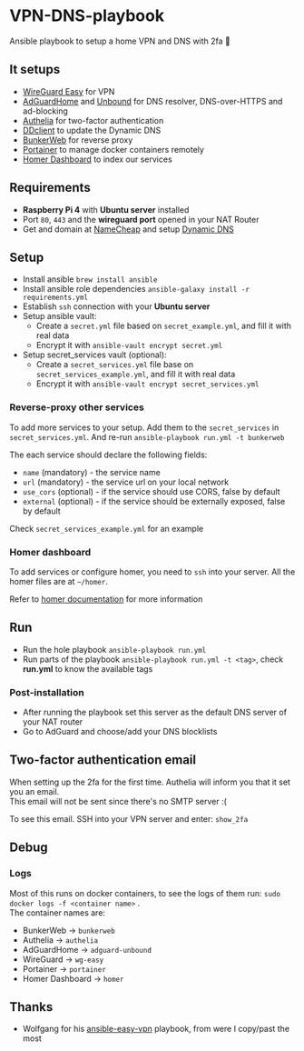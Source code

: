 # VPN-DNS-playbook
Ansible playbook to setup a home VPN and DNS with 2fa 🥷

## It setups
- [WireGuard Easy](https://github.com/WeeJeWel/wg-easy) for VPN
- [AdGuardHome](https://github.com/AdguardTeam/AdGuardHome) and [Unbound](https://github.com/NLnetLabs/unbound) for DNS resolver, DNS-over-HTTPS and ad-blocking
- [Authelia](https://github.com/authelia/authelia) for two-factor authentication
- [DDclient](https://github.com/ddclient/ddclient) to update the Dynamic DNS
- [BunkerWeb](https://github.com/bunkerity/bunkerweb) for reverse proxy 
- [Portainer](https://github.com/portainer/portainer) to manage docker containers remotely 
- [Homer Dashboard](https://github.com/bastienwirtz/homer) to index our services
## Requirements 
- **Raspberry Pi 4** with **Ubuntu server** installed 
- Port `80`, `443` and the **wireguard port** opened in your NAT Router
- Get and domain at [NameCheap](https://www.namecheap.com/) and setup [Dynamic DNS](https://www.namecheap.com/support/knowledgebase/article.aspx/36/11/how-do-i-start-using-dynamic-dns/)

## Setup
- Install ansible `brew install ansible`
- Install ansible role dependencies `ansible-galaxy install -r requirements.yml`
- Establish `ssh` connection with your **Ubuntu server**
- Setup ansible vault:
  - Create a `secret.yml` file based on `secret_example.yml`, and fill it with real data
  - Encrypt it with `ansible-vault encrypt secret.yml`
- Setup secret_services vault (optional):
  - Create a `secret_services.yml` file base on `secret_services_example.yml`, and fill it with real data
  - Encrypt it with `ansible-vault encrypt secret_services.yml`

### Reverse-proxy other services
To add more services to your setup. Add them to the `secret_services` in `secret_services.yml`. And re-run `ansible-playbook run.yml -t bunkerweb`

The each service should declare the following fields:
- `name` (mandatory) - the service name
- `url` (mandatory) - the service url on your local network
- `use_cors` (optional) - if the service should use CORS, false by default
- `external` (optional) - if the service should be externally exposed, false by default

Check `secret_services_example.yml` for an example

### Homer dashboard
To add services or configure homer, you need to `ssh` into your server. All the homer files are at `~/homer`.

Refer to [homer documentation](https://github.com/bastienwirtz/homer/blob/main/docs/configuration.md) for more information

## Run
- Run the hole playbook `ansible-playbook run.yml`
- Run parts of the playbook `ansible-playbook run.yml -t <tag>`, check **run.yml** to know the available tags

### Post-installation  
- After running the playbook set this server as the default DNS server of your NAT router
- Go to AdGuard and choose/add your DNS blocklists

## Two-factor authentication email
When setting up the 2fa for the first time. Authelia will inform you that it set you an email.   
This email will not be sent since there's no SMTP server :( 

To see this email. SSH into your VPN server and enter: `show_2fa`

## Debug
### Logs
Most of this runs on docker containers, to see the logs of them run: `sudo docker logs -f <container name>` .  
The container names are:
- BunkerWeb -> `bunkerweb`
- Authelia -> `authelia`
- AdGuardHome -> `adguard-unbound`
- WireGuard -> `wg-easy`     
- Portainer -> `portainer`
- Homer Dashboard -> `homer`                                                                                                          

## Thanks  
- Wolfgang for his [ansible-easy-vpn](https://github.com/notthebee/ansible-easy-vpn) playbook, from were I copy/past the most 
